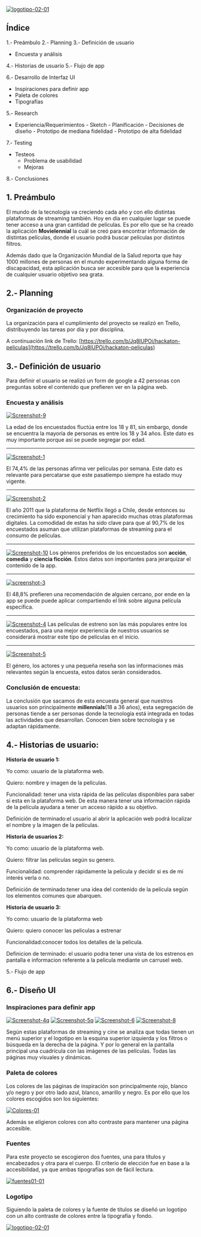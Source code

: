 <a href="https://ibb.co/Z85LPxm"><img src="https://i.ibb.co/mqkDw48/logotipo-02-01.jpg" alt="logotipo-02-01" border="0"></a>

## **Índice**

1.- Preámbulo
2.- Planning 
3.- Definición de usuario
   -   Encuesta y análisis
   
4.- Historias de usuario
5.- Flujo de app

6.- Desarrollo de Interfaz UI
- Inspiraciones para definir app
-   Paleta de colores
-   Tipografías

 5.- Research

   -   Experiencia/Requerimientos
    -   Sketch
    -   Planificación
    -   Decisiones de diseño
    -   Prototipo de mediana fidelidad
    -   Prototipo de alta fidelidad

7.- Testing
-   Testeos
	- Problema de usabilidad
	- Mejoras 
	
8.-   Conclusiones


## **1. Preámbulo**

El mundo de la tecnología va creciendo cada año y con ello distintas plataformas de streaming también. Hoy en día en cualquier lugar se puede tener acceso a una gran cantidad de películas. Es por ello que se ha creado la aplicación **Movielennial** la cuál se creó para encontrar información de distintas películas, donde el usuario podrá buscar películas por distintos filtros. 

 Además dado que la Organización Mundial de la Salud reporta que hay 1000 millones de personas en el mundo experimentando alguna forma de discapacidad, esta aplicación busca ser accesible para que la experiencia de cualquier usuario objetivo sea grata.

## 2.- Planning 

### Organización de proyecto 

La organización para el cumplimiento del proyecto se realizó en Trello, distribuyendo las tareas por día y por disciplina. 

A continuación link de Trello: [https://trello.com/b/Jq8lUPOi/hackaton-peliculas](https://trello.com/b/Jq8lUPOi/hackaton-peliculas)


## 3.- Definición de usuario

Para definir el usuario se realizó un form de google a 42 personas con preguntas sobre el contenido que prefieren ver en la página web.

###   Encuesta y análisis

<a href="https://ibb.co/qx9VpCB"><img src="https://i.ibb.co/stQzqCj/Screenshot-9.png" alt="Screenshot-9" border="0"></a>

La edad de los encuestados fluctúa entre los 18 y 81, sin embargo, donde se encuentra la mayoría de personas es entre los 18 y 34 años. Este dato es muy importante porque así se puede segregar por edad.
***
<a href="https://ibb.co/DQvPGKF"><img src="https://i.ibb.co/89fnz8w/Screenshot-1.png" alt="Screenshot-1" border="0"></a> 

El 74,4‬% de las personas afirma ver películas por semana. Este dato es relevante para percatarse que este pasatiempo siempre ha estado muy vigente. 
***

<a href="https://ibb.co/xg5W13t"><img src="https://i.ibb.co/09JTCQR/Screenshot-2.png" alt="Screenshot-2" border="0"></a>

El año 2011 que la plataforma de Netflix llegó a Chile, desde entonces su crecimiento ha sido exponencial y han aparecido muchas otras plataformas digitales. 
La comodidad de estas ha sido clave para que al 90,7% de los encuestados asuman que utilizan plataformas de streaming para el consumo de películas.
***
<a href="https://ibb.co/xm3Vdf4"><img src="https://i.ibb.co/k3MYv9d/Screenshot-10.png" alt="Screenshot-10" border="0"></a>
Los géneros preferidos de los encuestados son **acción**, **comedia** y **ciencia ficción**. Estos datos son importantes para jerarquizar el contenido de la app.
***
<a href="https://ibb.co/gjrGwkr"><img src="https://i.ibb.co/j68dGn8/screenshot-3.png" alt="screenshot-3" border="0"></a> 

El 48,8% prefieren una recomendación de alguien cercano, por ende en la app se puede puede aplicar compartiendo el link sobre alguna película específica.
***
<a href="https://ibb.co/fSvtyS9"><img src="https://i.ibb.co/ky10wyJ/Screenshot-4.png" alt="Screenshot-4" border="0"></a>
Las películas de estreno son las más populares entre los encuestados, para una mejor experiencia de nuestros usuarios se considerará mostrar este tipo de películas en el inicio.
***

<a href="https://ibb.co/7GjRzjk"><img src="https://i.ibb.co/Jzmydm3/Screenshot-5.png" alt="Screenshot-5" border="0"></a>

El género, los actores y una pequeña reseña son las informaciones más relevantes según la encuesta, estos datos serán considerados.

### Conclusión de encuesta:

La conclusión que sacamos de esta encuesta general que nuestros usuarios son principalmente **millennials**(18 a 36 años), esta segregación de personas tiende a ser personas donde la tecnología está integrada en todas las actividades que desarrollan. Conocen bien sobre tecnología y se adaptan rápidamente. 
  
## 4.- Historias de usuario:

 **Historia de usuario 1:**

Yo como: usuario de la plataforma web. 

Quiero: nombre y imagen de la películas.

Funcionalidad: tener una vista rápida de las películas disponibles para saber si esta en la plataforma web. De esta manera tener una información rápida de la película ayudara a tener un acceso rápido a su objetivo.  

Definición de terminado:el usuario al abrir la aplicación web podrá localizar  el nombre y la imagen de la películas. 

**Historia de usuarios 2:**

Yo como: usuario de la plataforma web. 

Quiero: filtrar las películas según su genero. 

Funcionalidad: comprender rápidamente la película y  decidir si es de mi interés verla o no.

Definición de terminado:tener una idea del contenido de la película según los elementos comunes que abarquen.

**Historia de usuario 3:**

Yo como: usuario de la plataforma web

Quiero: quiero conocer las peliculas a estrenar 

Funcionalidad:conocer todos los detalles de la pelicula. 

Definicion de terminado: el usuario podra tener una vista de los estrenos en pantalla e informacion referente a la pelicula  mediante un carrusel web.

5.- Flujo de app

## 6.- Diseño UI

### Inspiraciones para definir app
<a href="https://ibb.co/WkVCgjJ"><img src="https://i.ibb.co/StfSRGC/Screenshot-4q.png" alt="Screenshot-4q" border="0"></a>
<a href="https://ibb.co/JHDMGD7"><img src="https://i.ibb.co/4ph5XhT/Screenshot-5q.png" alt="Screenshot-5q" border="0"></a>
<a href="https://ibb.co/jDzHnSx"><img src="https://i.ibb.co/cQwx4jp/Screenshot-6.png" alt="Screenshot-6" border="0"></a>
<a href="https://ibb.co/WFrMSfH"><img src="https://i.ibb.co/q9HcbpD/Screenshot-8.png" alt="Screenshot-8" border="0"></a>

Según estas plataformas de streaming y cine se analiza que todas tienen un menú superior y el logotipo en la esquina superior izquierda y los filtros o búsqueda en la derecha de la página. Y por lo general en la pantalla principal una cuadrícula con las imágenes de las películas. Todas las páginas muy visuales y dinámicas.

### Paleta de colores
Los colores de las páginas de inspiración son principalmente rojo, blanco y/o negro y por otro lado azul, blanco, amarillo y negro. Es por ello que los colores escogidos son los siguientes: 

<a href="https://ibb.co/Jz5x3Tn"><img src="https://i.ibb.co/cNDbY9J/Colores-01.jpg" alt="Colores-01" border="0"></a>

Además se eligieron colores con alto contraste para mantener una página accesible.

### Fuentes
Para este proyecto se escogieron dos fuentes, una para títulos y encabezados y otra para el cuerpo. 
El criterio de elección fue en base a la accesibilidad, ya que ambas tipografías son de fácil lectura.

<a href="https://ibb.co/tQY5vBh"><img src="https://i.ibb.co/6rD5TYZ/fuentes01-01.jpg" alt="fuentes01-01" border="0"></a>

### Logotipo
Siguiendo la paleta de colores y la fuente de títulos se diseñó un logotipo con un alto contraste de colores entre la tipografía y fondo.

<a href="https://ibb.co/Z85LPxm"><img src="https://i.ibb.co/mqkDw48/logotipo-02-01.jpg" alt="logotipo-02-01" border="0"></a>

